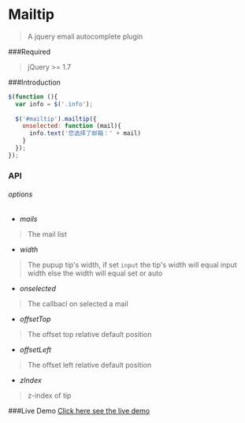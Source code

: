 Mailtip
=======

>A jquery email autocomplete plugin

###Required
>jQuery >= 1.7

###Introduction
```js
$(function (){
  var info = $('.info');
  
  $('#mailtip').mailtip({
    onselected: function (mail){
      info.text('您选择了邮箱：' + mail)
    }
  });
});
```

### API
###### options
- *mails*
> The mail list

- *width*
> The pupup tip's width, if set ```input``` the tip's width will equal input width else the width will equal set or auto

- *onselected*
> The callbacl on selected a mail

- *offsetTop*
> The offset top relative default position

- *offsetLeft*
> The offset left relative default position

- *zIndex*
> z-index of tip


###Live Demo
[Click here see the live demo](http://nuintun.github.io/mailtip/mailtip.html)
